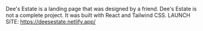 Dee's Estate is a landing page that was designed by a friend. Dee's Estate is not a complete project. It was built with React and Tailwind CSS.
 LAUNCH SITE: https://deesestate.netlify.app/
